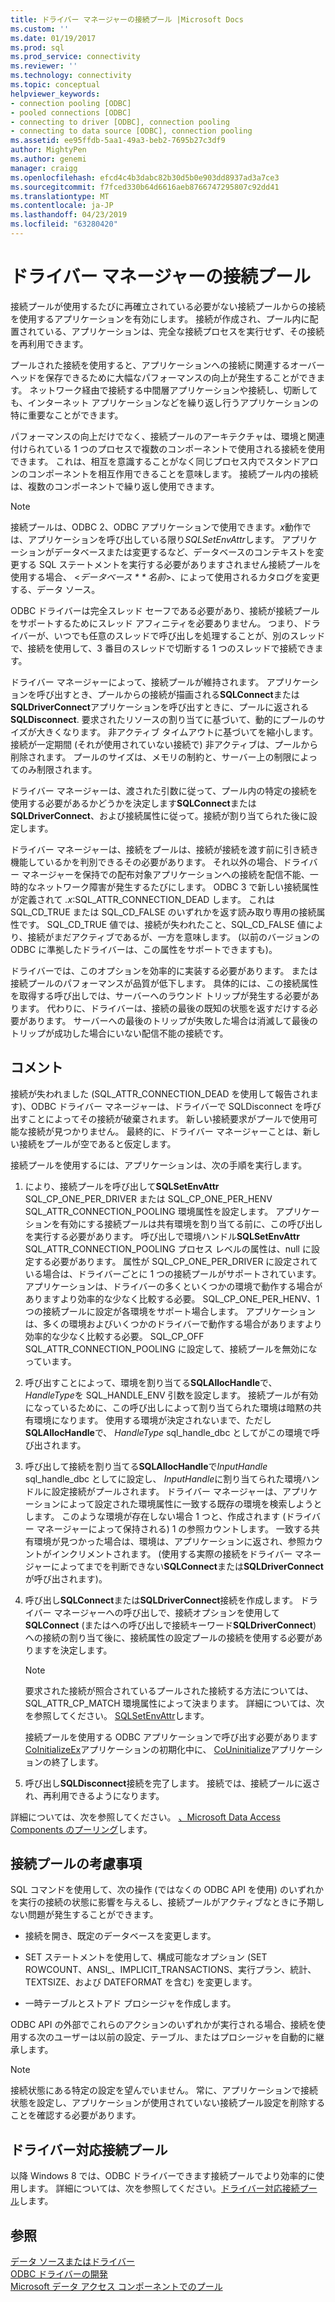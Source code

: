 ```yaml
---
title: ドライバー マネージャーの接続プール |Microsoft Docs
ms.custom: ''
ms.date: 01/19/2017
ms.prod: sql
ms.prod_service: connectivity
ms.reviewer: ''
ms.technology: connectivity
ms.topic: conceptual
helpviewer_keywords:
- connection pooling [ODBC]
- pooled connections [ODBC]
- connecting to driver [ODBC], connection pooling
- connecting to data source [ODBC], connection pooling
ms.assetid: ee95ffdb-5aa1-49a3-beb2-7695b27c3df9
author: MightyPen
ms.author: genemi
manager: craigg
ms.openlocfilehash: efcd4c4b3dabc82b30d5b0e903dd8937ad3a7ce3
ms.sourcegitcommit: f7fced330b64d6616aeb8766747295807c92dd41
ms.translationtype: MT
ms.contentlocale: ja-JP
ms.lasthandoff: 04/23/2019
ms.locfileid: "63280420"
---
```

# <a name="driver-manager-connection-pooling"></a>ドライバー マネージャーの接続プール
接続プールが使用するたびに再確立されている必要がない接続プールからの接続を使用するアプリケーションを有効にします。 接続が作成され、プール内に配置されている、アプリケーションは、完全な接続プロセスを実行せず、その接続を再利用できます。  
  
 プールされた接続を使用すると、アプリケーションへの接続に関連するオーバーヘッドを保存できるために大幅なパフォーマンスの向上が発生することができます。 ネットワーク経由で接続する中間層アプリケーションや接続し、切断しても、インターネット アプリケーションなどを繰り返し行うアプリケーションの特に重要なことができます。  
  
 パフォーマンスの向上だけでなく、接続プールのアーキテクチャは、環境と関連付けられている 1 つのプロセスで複数のコンポーネントで使用される接続を使用できます。 これは、相互を意識することがなく同じプロセス内でスタンドアロンのコンポーネントを相互作用できることを意味します。 接続プール内の接続は、複数のコンポーネントで繰り返し使用できます。  
  
> [!NOTE]
>  接続プールは、ODBC 2、ODBC アプリケーションで使用できます。*x*動作では、アプリケーションを呼び出している限り*SQLSetEnvAttr*します。 アプリケーションがデータベースまたは変更するなど、データベースのコンテキストを変更する SQL ステートメントを実行する必要がありますされません接続プールを使用する場合、 \<*データベース * * 名前*>、によって使用されるカタログを変更する、データ ソース。  


 ODBC ドライバーは完全スレッド セーフである必要があり、接続が接続プールをサポートするためにスレッド アフィニティを必要ありません。 つまり、ドライバーが、いつでも任意のスレッドで呼び出しを処理することが、別のスレッドで、接続を使用して、3 番目のスレッドで切断する 1 つのスレッドで接続できます。  
  
 ドライバー マネージャーによって、接続プールが維持されます。 アプリケーションを呼び出すとき、プールからの接続が描画される**SQLConnect**または**SQLDriverConnect**アプリケーションを呼び出すときに、プールに返される**SQLDisconnect**. 要求されたリソースの割り当てに基づいて、動的にプールのサイズが大きくなります。 非アクティブ タイムアウトに基づいてを縮小します。接続が一定期間 (それが使用されていない接続で) 非アクティブは、プールから削除されます。 プールのサイズは、メモリの制約と、サーバー上の制限によってのみ制限されます。  
  
 ドライバー マネージャーは、渡された引数に従って、プール内の特定の接続を使用する必要があるかどうかを決定します**SQLConnect**または**SQLDriverConnect**、および接続属性に従って。接続が割り当てられた後に設定します。  
  
 ドライバー マネージャーは、接続をプールは、接続が接続を渡す前に引き続き機能しているかを判別できるその必要があります。 それ以外の場合、ドライバー マネージャーを保持での配布対象アプリケーションへの接続を配信不能、一時的なネットワーク障害が発生するたびにします。 ODBC 3 で新しい接続属性が定義されて *.x*:SQL_ATTR_CONNECTION_DEAD します。 これは SQL_CD_TRUE または SQL_CD_FALSE のいずれかを返す読み取り専用の接続属性です。 SQL_CD_TRUE 値では、接続が失われたこと、SQL_CD_FALSE 値により、接続がまだアクティブであるが、一方を意味します。 (以前のバージョンの ODBC に準拠したドライバーは、この属性をサポートできますも)。  
  
 ドライバーでは、このオプションを効率的に実装する必要があります。 または接続プールのパフォーマンスが品質が低下します。 具体的には、この接続属性を取得する呼び出しでは、サーバーへのラウンド トリップが発生する必要があります。 代わりに、ドライバーは、接続の最後の既知の状態を返すだけする必要があります。 サーバーへの最後のトリップが失敗した場合は消滅して最後のトリップが成功した場合にいない配信不能の接続です。  
  
## <a name="remarks"></a>コメント  
 接続が失われました (SQL_ATTR_CONNECTION_DEAD を使用して報告されます)、ODBC ドライバー マネージャーは、ドライバーで SQLDisconnect を呼び出すことによってその接続が破棄されます。 新しい接続要求がプールで使用可能な接続が見つかりません。 最終的に、ドライバー マネージャーことは、新しい接続をプールが空であると仮定します。  
  
 接続プールを使用するには、アプリケーションは、次の手順を実行します。  
  
1.  により、接続プールを呼び出して**SQLSetEnvAttr** SQL_CP_ONE_PER_DRIVER または SQL_CP_ONE_PER_HENV SQL_ATTR_CONNECTION_POOLING 環境属性を設定します。 アプリケーションを有効にする接続プールは共有環境を割り当てる前に、この呼び出しを実行する必要があります。 呼び出しで環境ハンドル**SQLSetEnvAttr** SQL_ATTR_CONNECTION_POOLING プロセス レベルの属性は、null に設定する必要があります。 属性が SQL_CP_ONE_PER_DRIVER に設定されている場合は、ドライバーごとに 1 つの接続プールがサポートされています。 アプリケーションは、ドライバーの多くといくつかの環境で動作する場合がありますより効率的な少なく比較する必要。 SQL_CP_ONE_PER_HENV、1 つの接続プールに設定が各環境をサポート場合します。 アプリケーションは、多くの環境およびいくつかのドライバーで動作する場合がありますより効率的な少なく比較する必要。 SQL_CP_OFF SQL_ATTR_CONNECTION_POOLING に設定して、接続プールを無効になっています。  
  
2.  呼び出すことによって、環境を割り当てる**SQLAllocHandle**で、 *HandleType*を SQL_HANDLE_ENV 引数を設定します。 接続プールが有効になっているために、この呼び出しによって割り当てられた環境は暗黙の共有環境になります。 使用する環境が決定されないまで、ただし**SQLAllocHandle**で、 *HandleType* sql_handle_dbc としてがこの環境で呼び出されます。  
  
3.  呼び出して接続を割り当てる**SQLAllocHandle**で*InputHandle* sql_handle_dbc としてに設定し、 *InputHandle*に割り当てられた環境ハンドルに設定接続がプールされます。 ドライバー マネージャーは、アプリケーションによって設定された環境属性に一致する既存の環境を検索しようとします。 このような環境が存在しない場合 1 つと、作成されます (ドライバー マネージャーによって保持される) 1 の参照カウントします。 一致する共有環境が見つかった場合は、環境は、アプリケーションに返され、参照カウントがインクリメントされます。 (使用する実際の接続をドライバー マネージャーによってまでを判断できない**SQLConnect**または**SQLDriverConnect**が呼び出されます)。  
  
4.  呼び出し**SQLConnect**または**SQLDriverConnect**接続を作成します。 ドライバー マネージャーへの呼び出しで、接続オプションを使用して**SQLConnect** (またはへの呼び出しで接続キーワード**SQLDriverConnect**) への接続の割り当て後に、接続属性の設定プールの接続を使用する必要がありますを決定します。  
  
    > [!NOTE]  
    >  要求された接続が照合されているプールされた接続する方法については、SQL_ATTR_CP_MATCH 環境属性によって決まります。 詳細については、次を参照してください。 [SQLSetEnvAttr](../../../odbc/reference/syntax/sqlsetenvattr-function.md)します。  
  
     接続プールを使用する ODBC アプリケーションで呼び出す必要があります[CoInitializeEx](https://go.microsoft.com/fwlink/?LinkID=116307)アプリケーションの初期化中に、 [CoUninitialize](https://go.microsoft.com/fwlink/?LinkId=116310)アプリケーションの終了します。  
  
5.  呼び出し**SQLDisconnect**接続を完了します。 接続では、接続プールに返され、再利用できるようになります。  
  
 詳細については、次を参照してください。 [、Microsoft Data Access Components のプーリング](https://go.microsoft.com/fwlink/?LinkId=120776)します。  
  
## <a name="connection-pooling-considerations"></a>接続プールの考慮事項  
 SQL コマンドを使用して、次の操作 (ではなくの ODBC API を使用) のいずれかを実行の接続の状態に影響を与えるし、接続プールがアクティブなときに予期しない問題が発生することができます。  
  
-   接続を開き、既定のデータベースを変更します。  
  
-   SET ステートメントを使用して、構成可能なオプション (SET ROWCOUNT、ANSI_、IMPLICIT_TRANSACTIONS、実行プラン、統計、TEXTSIZE、および DATEFORMAT を含む) を変更します。  
  
-   一時テーブルとストアド プロシージャを作成します。  
  
 ODBC API の外部でこれらのアクションのいずれかが実行される場合、接続を使用する次のユーザーは以前の設定、テーブル、またはプロシージャを自動的に継承します。  
  
> [!NOTE]  
>  接続状態にある特定の設定を望んでいません。 常に、アプリケーションで接続状態を設定し、アプリケーションが使用されていない接続プール設定を削除することを確認する必要があります。  
  
## <a name="driver-aware-connection-pooling"></a>ドライバー対応接続プール  
 以降 Windows 8 では、ODBC ドライバーできます接続プールでより効率的に使用します。 詳細については、次を参照してください。[ドライバー対応接続プール](../../../odbc/reference/develop-app/driver-aware-connection-pooling.md)します。  
  
## <a name="see-also"></a>参照  
 [データ ソースまたはドライバー](../../../odbc/reference/develop-app/connecting-to-a-data-source-or-driver.md)   
 [ODBC ドライバーの開発](../../../odbc/reference/develop-driver/developing-an-odbc-driver.md)   
 [Microsoft データ アクセス コンポーネントでのプール](https://go.microsoft.com/fwlink/?LinkId=120776)
